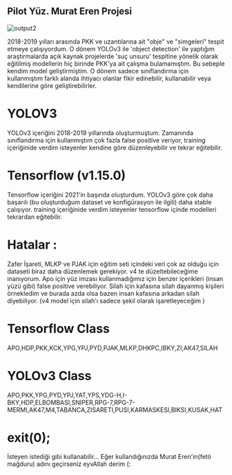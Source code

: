## Pilot Yüz. Murat Eren Projesi

![output2](https://user-images.githubusercontent.com/2303854/106377768-81eb2f80-63b0-11eb-94bb-863815496cf0.gif)



2018-2019 yılları arasında PKK ve uzantılarına ait "obje" ve "simgeleri" tespit etmeye çalışıyordum. O dönem YOLOv3 ile 'object detection' ile yaptığım araştırmalarda açık kaynak projelerde 'suç unsuru' tespitine yönelik olarak eğitilmiş modellerin hiç birinde PKK'ya ait çalışma bulamamıştım. Bu sebeple kendim model geliştirmiştim. O dönem sadece sınıflandırma için kullanmıştım farklı alanda ihtiyacı olanlar fikir edinebilir, kullanabilir veya kendilerine göre geliştirebilirler.

# YOLOV3 
YOLOv3 içeriğini 2018-2019 yıllarında oluşturmuştum. Zamanında sınıflandırma için kullanmıştım çok fazla false positive veriyor, training içeriğinide verdim isteyenler kendine göre düzenleyebilir ve tekrar eğitebilir.

# Tensorflow (v1.15.0)
Tensorflow içeriğini 2021'in başında oluşturdum. YOLOv3 göre çok daha başarılı (bu oluşturduğum dataset ve konfigürasyon ile ilgili) daha stable çalışıyor. training içeriğinide verdim isteyenler tensorflow içinde modelleri tekrardan eğitebilir.

# Hatalar :
Zafer İşareti, MLKP ve PJAK için eğitim seti içindeki veri çok az olduğu için dataseti biraz daha düzenlemek gerekiyor. v4 te düzeltebileceğime inanıyorum.
Apo için yüz imzası kullanmadığımız için benzer içerikleri (insan yüzü gibi) false positive verebiliyor.
Silah için kafasına silah dayanmış kişileri örnekledim ve burada azda olsa bazen insan kafasına arkadan silah diyebiliyor. (v4 model için silah'ı sadece şekil olarak işaretleyeceğim )

# Tensorflow Class
APO,HDP,PKK,KCK,YPG,YPJ,PYD,PJAK,MLKP,DHKPC,IBKY,ZI,AK47,SILAH

# YOLOv3 Class
APO,PKK,YPG,PYD,YPJ,YAT,YPS,YDG-H,I-BKY,HDP,ELBOMBASI,SNIPER,RPG-7,RPG-7-MERMI,AK47,M4,TABANCA,ZISARETI,PUSI,KARMASKESI,BIKSI,KUSAK,HAT

# exit(0);
İsteyen istediği gibi kullanabilir... Eğer kullandığınızda Murat Eren'in(fetö mağduru) adını geçirseniz eyvAllah derim (: 
